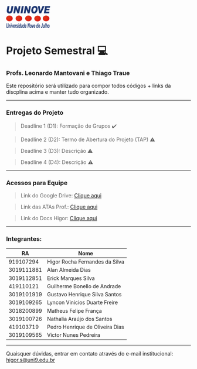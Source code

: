 <img src="https://github.com/HigorRoc/Uninove_2021.1/blob/main/Uninove-Logo.png" width="120" height="60">

# Projeto Semestral :computer:
###  Profs. Leonardo Mantovani e Thiago Traue

Este repositório será utilizado para compor todos códigos + links da discplina acima e manter tudo organizado.

---

### Entregas do Projeto
> Deadline 1 (D1): Formação de Grupos :heavy_check_mark:

> Deadline 2 (D2): Termo de Abertura do Projeto (TAP) :warning:
 
> Deadline 3 (D3): Descrição :warning:

> Deadline 4 (D4): Descrição :warning:

---

### Acessos para Equipe
> Link do Google Drive: [Clique aqui](https://drive.google.com/drive/folders/1TQ4R1zAJbMYrvhK5LGLx2bm1XxnigTG1?usp=sharing)

> Link das ATAs Prof.: [Clique aqui](https://drive.google.com/drive/folders/1GkMp8BqrnxAw8n-IObrcnVXOnL844meu)

> Link do Docs Higor: [Clique aqui](https://docs.google.com/document/d/1ErNxuZLS5ess4oK_snBBgIluSwpeFhImzGmT7Dl7gDY/edit?usp=sharing)


---

### Integrantes: 
|RA|Nome|
| -------- | -------- | 
|919107294|Higor Rocha Fernandes da Silva|
|3019111881|Alan Almeida Dias|
|3019112851|Erick Marques Silva|
|419110121|Guilherme Bonello de Andrade|
|3019101919|Gustavo Henrique Silva Santos|
|3019109265|Lyncon Vinicios Duarte Freire|
|3018200899|Matheus Felipe França|
|3019100726|Nathalia Araújo dos Santos|
|419103719|Pedro Henrique de Oliveira Dias|
|3019109565|Victor Nunes Pedreira|

---

Quaisquer dúvidas, entrar em contato através do e-mail institucional: 
higor.s@uni9.edu.br
